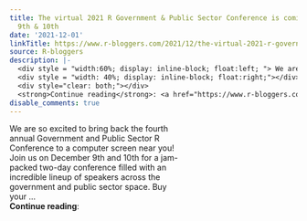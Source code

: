 ```yaml
---
title: The virtual 2021 R Government & Public Sector Conference is coming December
  9th & 10th
date: '2021-12-01'
linkTitle: https://www.r-bloggers.com/2021/12/the-virtual-2021-r-government-public-sector-conference-is-coming-december-9th-10th/
source: R-bloggers
description: |-
  <div style = "width:60%; display: inline-block; float:left; "> We are so excited to bring back the fourth annual Government and Public Sector R Conference to a computer screen near you! Join us on December 9th and 10th for a jam-packed two-day conference filled with an incredible lineup of speakers across the government and public sector space. Buy your ...</div>
  <div style = "width: 40%; display: inline-block; float:right;"></div>
  <div style="clear: both;"></div>
  <strong>Continue reading</strong>: <a href="https://www.r-bloggers.com/2021/12/the-virtual-2021-r-government-public-sector-conference ...
disable_comments: true
---
```

<div style = "width:60%; display: inline-block; float:left; "> We are so excited to bring back the fourth annual Government and Public Sector R Conference to a computer screen near you! Join us on December 9th and 10th for a jam-packed two-day conference filled with an incredible lineup of speakers across the government and public sector space. Buy your ...</div>
<div style = "width: 40%; display: inline-block; float:right;"></div>
<div style="clear: both;"></div>
<strong>Continue reading</strong>: <a href="https://www.r-bloggers.com/2021/12/the-virtual-2021-r-government-public-sector-conference ...